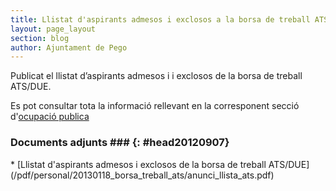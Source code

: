 ```yaml
---
title: Llistat d'aspirants admesos i exclosos a la borsa de treball ATS/DUE
layout: page_layout
section: blog
author: Ajuntament de Pego
---
```

Publicat el llistat d’aspirants admesos i i exclosos de la borsa de treball ATS/DUE.

Es pot consultar tota la informació rellevant en la corresponent secció d'[ocupació publica](/serveis/ocupacio-publica.html)

### Documents adjunts ### {: #head20120907}

<div class="pdf-list" markdown="1">
* [Llistat d'aspirants admesos i exclosos de la borsa de treball ATS/DUE](/pdf/personal/20130118_borsa_treball_ats/anunci_llista_ats.pdf)
</div>